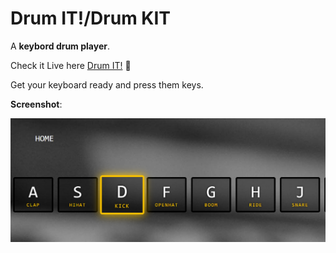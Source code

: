 # Drum IT!/Drum KIT
A **keybord drum player**.

Check it Live here [Drum IT!](https://onelineof.me/drumkit) :musical_keyboard:

Get your keyboard ready and press them keys.

**Screenshot**:

![Drum IT!](../screens/drumit.png?raw=true "Drum KIT!")
